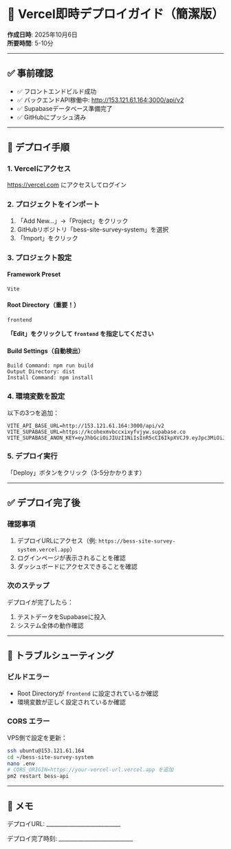 # 🚀 Vercel即時デプロイガイド（簡潔版）

**作成日時**: 2025年10月6日  
**所要時間**: 5-10分

---

## ✅ 事前確認

- ✅ フロントエンドビルド成功
- ✅ バックエンドAPI稼働中: http://153.121.61.164:3000/api/v2
- ✅ Supabaseデータベース準備完了
- ✅ GitHubにプッシュ済み

---

## 🎯 デプロイ手順

### 1. Vercelにアクセス

https://vercel.com にアクセスしてログイン

### 2. プロジェクトをインポート

1. 「Add New...」→「Project」をクリック
2. GitHubリポジトリ「bess-site-survey-system」を選択
3. 「Import」をクリック

### 3. プロジェクト設定

#### Framework Preset
```
Vite
```

#### Root Directory（重要！）
```
frontend
```
**「Edit」をクリックして `frontend` を指定してください**

#### Build Settings（自動検出）
```
Build Command: npm run build
Output Directory: dist
Install Command: npm install
```

### 4. 環境変数を設定

以下の3つを追加：

```
VITE_API_BASE_URL=http://153.121.61.164:3000/api/v2
VITE_SUPABASE_URL=https://kcohexmvbccxixyfvjyw.supabase.co
VITE_SUPABASE_ANON_KEY=eyJhbGciOiJIUzI1NiIsInR5cCI6IkpXVCJ9.eyJpc3MiOiJzdXBhYmFzZSIsInJlZiI6Imtjb2hleG12YmNjeGl4eWZ2anl3Iiwicm9sZSI6ImFub24iLCJpYXQiOjE3NTk1MTg0MDEsImV4cCI6MjA3NTA5NDQwMX0.KWt6AlZanxkgcvyqT8iCbomUVzdFGc5NZGOJzcg8k7k
```

### 5. デプロイ実行

「Deploy」ボタンをクリック（3-5分かかります）

---

## ✅ デプロイ完了後

### 確認事項

1. デプロイURLにアクセス（例: `https://bess-site-survey-system.vercel.app`）
2. ログインページが表示されることを確認
3. ダッシュボードにアクセスできることを確認

### 次のステップ

デプロイが完了したら：
1. テストデータをSupabaseに投入
2. システム全体の動作確認

---

## 🔧 トラブルシューティング

### ビルドエラー
- Root Directoryが `frontend` に設定されているか確認
- 環境変数が正しく設定されているか確認

### CORS エラー
VPS側で設定を更新：
```bash
ssh ubuntu@153.121.61.164
cd ~/bess-site-survey-system
nano .env
# CORS_ORIGIN=https://your-vercel-url.vercel.app を追加
pm2 restart bess-api
```

---

## 📝 メモ

デプロイURL: ___________________________

デプロイ完了時刻: ___________________________
